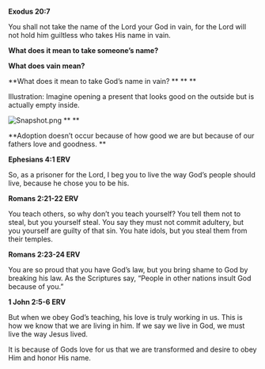 **Exodus 20:7**

You shall not take the name of the Lord your God in vain, for the Lord will not hold him guiltless who takes His name in vain.

**What does it mean to take someone’s name?**

**What does vain mean?**

**What does it mean to take God’s name in vain? **
**
**

Illustration: Imagine opening a present that looks good on the outside but is actually empty inside.

![Snapshot.png](Snapshot-4.png)
**
**

**Adoption doesn’t occur because of how good we are but because of our fathers love and goodness. **

**Ephesians 4:1 ERV**

So, as a prisoner for the Lord, I beg you to live the way God’s people should live, because he chose you to be his.

**Romans 2:21-22 ERV**

You teach others, so why don’t you teach yourself? You tell them not to steal, but you yourself steal. You say they must not commit adultery, but you yourself are guilty of that sin. You hate idols, but you steal them from their temples.

**Romans 2:23-24 ERV**

You are so proud that you have God’s law, but you bring shame to God by breaking his law. As the Scriptures say, “People in other nations insult God because of you.”

**1 John 2:5-6 ERV**

But when we obey God’s teaching, his love is truly working in us. This is how we know that we are living in him. If we say we live in God, we must live the way Jesus lived.

It is because of Gods love for us that we are transformed and desire to obey Him and honor His name.